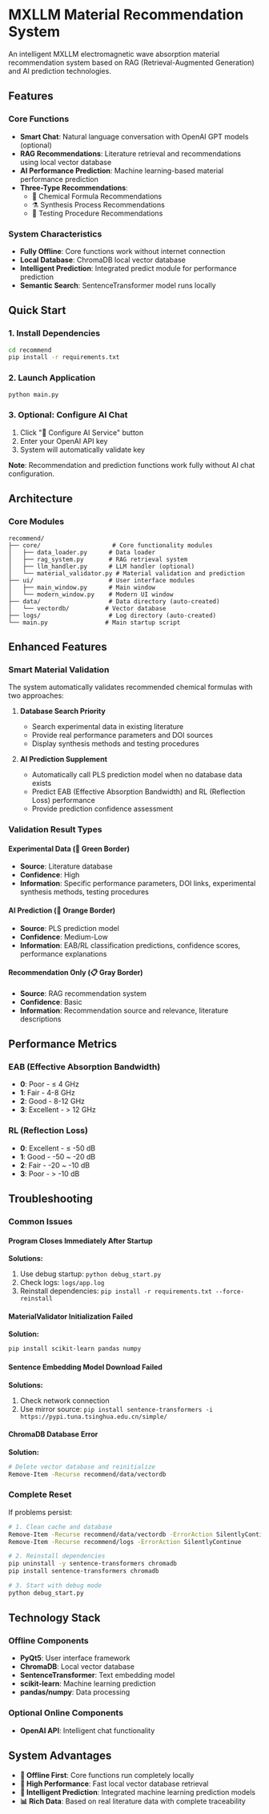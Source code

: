 # MXLLM Material Recommendation System

An intelligent MXLLM electromagnetic wave absorption material recommendation system based on RAG (Retrieval-Augmented Generation) and AI prediction technologies.

## Features

### Core Functions
- **Smart Chat**: Natural language conversation with OpenAI GPT models (optional)
- **RAG Recommendations**: Literature retrieval and recommendations using local vector database
- **AI Performance Prediction**: Machine learning-based material performance prediction
- **Three-Type Recommendations**:
  - 🧪 Chemical Formula Recommendations
  - ⚗️ Synthesis Process Recommendations  
  - 🔬 Testing Procedure Recommendations

### System Characteristics
- **Fully Offline**: Core functions work without internet connection
- **Local Database**: ChromaDB local vector database
- **Intelligent Prediction**: Integrated predict module for performance prediction
- **Semantic Search**: SentenceTransformer model runs locally

## Quick Start

### 1. Install Dependencies
```bash
cd recommend
pip install -r requirements.txt
```

### 2. Launch Application
```bash
python main.py
```

### 3. Optional: Configure AI Chat
1. Click "🔑 Configure AI Service" button
2. Enter your OpenAI API key
3. System will automatically validate key

**Note**: Recommendation and prediction functions work fully without AI chat configuration.

## Architecture

### Core Modules
```
recommend/
├── core/                    # Core functionality modules
│   ├── data_loader.py      # Data loader
│   ├── rag_system.py       # RAG retrieval system
│   ├── llm_handler.py      # LLM handler (optional)
│   └── material_validator.py # Material validation and prediction
├── ui/                     # User interface modules
│   ├── main_window.py      # Main window
│   └── modern_window.py    # Modern UI window
├── data/                   # Data directory (auto-created)
│   └── vectordb/          # Vector database
├── logs/                   # Log directory (auto-created)
└── main.py                # Main startup script
```

## Enhanced Features

### Smart Material Validation
The system automatically validates recommended chemical formulas with two approaches:

1. **Database Search Priority**
   - Search experimental data in existing literature
   - Provide real performance parameters and DOI sources
   - Display synthesis methods and testing procedures

2. **AI Prediction Supplement**
   - Automatically call PLS prediction model when no database data exists
   - Predict EAB (Effective Absorption Bandwidth) and RL (Reflection Loss) performance
   - Provide prediction confidence assessment

### Validation Result Types

#### Experimental Data (🧪 Green Border)
- **Source**: Literature database
- **Confidence**: High
- **Information**: Specific performance parameters, DOI links, experimental synthesis methods, testing procedures

#### AI Prediction (🔮 Orange Border)
- **Source**: PLS prediction model
- **Confidence**: Medium-Low
- **Information**: EAB/RL classification predictions, confidence scores, performance explanations

#### Recommendation Only (📋 Gray Border)
- **Source**: RAG recommendation system
- **Confidence**: Basic
- **Information**: Recommendation source and relevance, literature descriptions

## Performance Metrics

### EAB (Effective Absorption Bandwidth)
- **0**: Poor - ≤ 4 GHz
- **1**: Fair - 4-8 GHz
- **2**: Good - 8-12 GHz
- **3**: Excellent - > 12 GHz

### RL (Reflection Loss)
- **0**: Excellent - ≤ -50 dB
- **1**: Good - -50 ~ -20 dB
- **2**: Fair - -20 ~ -10 dB
- **3**: Poor - > -10 dB

## Troubleshooting

### Common Issues

#### Program Closes Immediately After Startup
**Solutions:**
1. Use debug startup: `python debug_start.py`
2. Check logs: `logs/app.log`
3. Reinstall dependencies: `pip install -r requirements.txt --force-reinstall`

#### MaterialValidator Initialization Failed
**Solution:**
```bash
pip install scikit-learn pandas numpy
```

#### Sentence Embedding Model Download Failed
**Solutions:**
1. Check network connection
2. Use mirror source: `pip install sentence-transformers -i https://pypi.tuna.tsinghua.edu.cn/simple/`

#### ChromaDB Database Error
**Solution:**
```bash
# Delete vector database and reinitialize
Remove-Item -Recurse recommend/data/vectordb
```

### Complete Reset
If problems persist:
```bash
# 1. Clean cache and database
Remove-Item -Recurse recommend/data/vectordb -ErrorAction SilentlyContinue
Remove-Item -Recurse recommend/logs -ErrorAction SilentlyContinue

# 2. Reinstall dependencies
pip uninstall -y sentence-transformers chromadb
pip install sentence-transformers chromadb

# 3. Start with debug mode
python debug_start.py
```

## Technology Stack

### Offline Components
- **PyQt5**: User interface framework
- **ChromaDB**: Local vector database
- **SentenceTransformer**: Text embedding model
- **scikit-learn**: Machine learning prediction
- **pandas/numpy**: Data processing

### Optional Online Components
- **OpenAI API**: Intelligent chat functionality

## System Advantages

- **🔌 Offline First**: Core functions run completely locally
- **🚀 High Performance**: Fast local vector database retrieval
- **🧠 Intelligent Prediction**: Integrated machine learning prediction models
- **📊 Rich Data**: Based on real literature data with complete traceability 